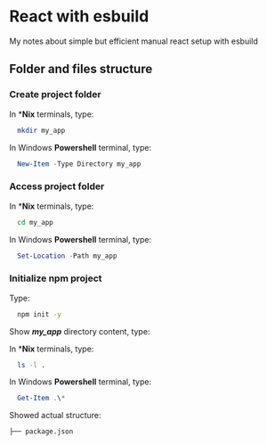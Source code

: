 # React with esbuild

My notes about simple but efficient manual react setup with esbuild

## Folder and files structure

### Create project folder

In ***Nix** terminals, type:

```bash
  mkdir my_app
```

In Windows **Powershell** terminal, type:

```powershell
  New-Item -Type Directory my_app
```

### Access project folder

In ***Nix** terminals, type:

```bash
  cd my_app
```

In Windows **Powershell** terminal, type:

```powershell
  Set-Location -Path my_app
```

### Initialize npm project

Type:

```bash
  npm init -y
```

Show ***my_app*** directory content, type:

In ***Nix** terminals, type:

```bash
  ls -l .
```

In Windows **Powershell** terminal, type:

```powershell
  Get-Item .\*
```

Showed actual structure:

```bash
├── package.json
```
